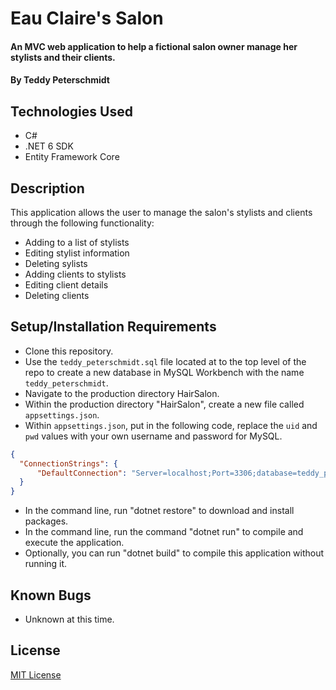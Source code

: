 # Eau Claire's Salon

####  An MVC web application to help a fictional salon owner manage her stylists and their clients.

#### By Teddy Peterschmidt

## Technologies Used

* C#
* .NET 6 SDK
* Entity Framework Core

## Description

This application allows the user to manage the salon's stylists and clients through the following functionality: 
* Adding to a list of stylists 
* Editing stylist information
* Deleting sylists
* Adding clients to stylists
* Editing client details
* Deleting clients

## Setup/Installation Requirements

* Clone this repository.
* Use the `teddy_peterschmidt.sql` file located at to the top level of the repo to create a new database in MySQL Workbench with the name `teddy_peterschmidt`.
* Navigate to the production directory HairSalon.
* Within the production directory "HairSalon", create a new file called `appsettings.json`.
* Within `appsettings.json`, put in the following code,  replace the `uid` and `pwd` values with your own username and password for MySQL.
```json 
{
  "ConnectionStrings": {
      "DefaultConnection": "Server=localhost;Port=3306;database=teddy_peterschmidt;uid=[YOUR-USERNAME-HERE];pwd=[YOUR-PASSWORD-HERE];"
  }
}
```
* In the command line, run "dotnet restore" to download and install packages.
* In the command line, run the command "dotnet run" to compile and execute the application.
* Optionally, you can run "dotnet build" to compile this application without running it.

## Known Bugs

* Unknown at this time.

## License

[MIT License](./LICENSE)